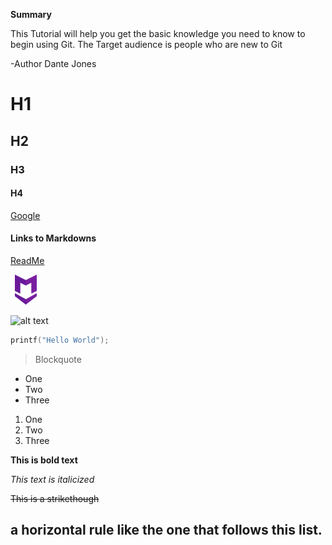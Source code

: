 **Summary**

This Tutorial will help you get the basic knowledge you need to know to begin using Git.
The Target audience is people who are new to Git

-Author Dante Jones

# H1
## H2
### H3
#### H4

[Google](https://www.google.com)

#### Links to Markdowns
[ReadMe](https://github.com/DanteJones/IT2600/blob/master/README.md)


![alt text](https://github.com/adam-p/markdown-here/raw/master/src/common/images/icon48.png "Logo Title Text 1")

![alt text](http://images.newindianexpress.com/images/FrontEnd/images/search-mob.png)

```C
printf("Hello World");
```

> Blockquote

* One
* Two
* Three

1. One
2. Two
3. Three

**This is bold text**

*This text is italicized*

~~This is a strikethough~~

a horizontal rule like the one that follows this list.
--
